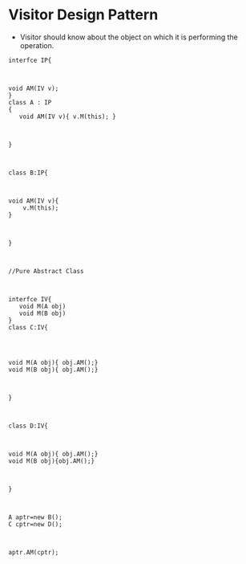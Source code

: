 # Visitor Design Pattern
* Visitor should know about the object on which it is performing the operation.
```
interfce IP{

 

void AM(IV v);
}
class A : IP
{
   void AM(IV v){ v.M(this); }

 

}

 

class B:IP{

 

void AM(IV v){
    v.M(this);
}

 

}

 

//Pure Abstract Class

 

interfce IV{
   void M(A obj)
   void M(B obj)
}
class C:IV{

 


void M(A obj){ obj.AM();}
void M(B obj){ obj.AM();}

 

}

 

class D:IV{

 

void M(A obj){ obj.AM();}
void M(B obj){obj.AM();}

 

}

 

A aptr=new B();
C cptr=new D();

 

aptr.AM(cptr);

 ```
